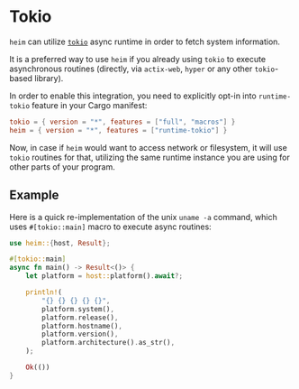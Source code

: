 # Tokio

`heim` can utilize [`tokio`](https://tokio.rs) async runtime
in order to fetch system information.

It is a preferred way to use `heim` if you already using `tokio`
to execute asynchronous routines
(directly, via `actix-web`, `hyper` or any other `tokio`-based library).

In order to enable this integration, you need to explicitly opt-in into
`runtime-tokio` feature in your Cargo manifest:

```toml
tokio = { version = "*", features = ["full", "macros"] }
heim = { version = "*", features = ["runtime-tokio"] }
```

Now, in case if `heim` would want to access network or filesystem,
it will use `tokio` routines for that, utilizing the same
runtime instance you are using for other parts of your program.

## Example

Here is a quick re-implementation of the unix `uname -a` command,
which uses `#[tokio::main]` macro to execute async routines:

```rust
use heim::{host, Result};

#[tokio::main]
async fn main() -> Result<()> {
    let platform = host::platform().await?;

    println!(
        "{} {} {} {} {}",
        platform.system(),
        platform.release(),
        platform.hostname(),
        platform.version(),
        platform.architecture().as_str(),
    );

    Ok(())
}
```
